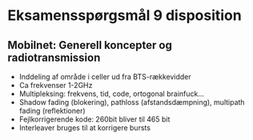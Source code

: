 # Eksamensspørgsmål 9 disposition

## Mobilnet: Generell koncepter og radiotransmission

- Inddeling af område i celler ud fra BTS-rækkevidder
- Ca frekvenser 1-2GHz
- Multipleksing: frekvens, tid, code, ortogonal brainfuck...
- Shadow fading (blokering), pathloss (afstandsdæmpning), multipath fading (reflektioner)
- Fejlkorrigerende kode: 260bit bliver til 465 bit 
- Interleaver bruges til at korrigere bursts

